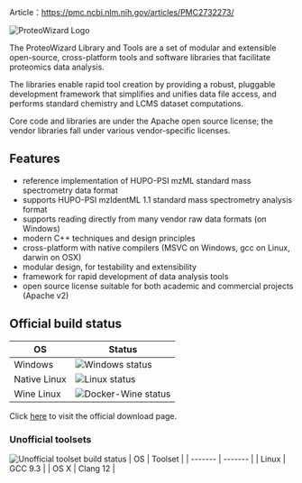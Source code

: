 Article：https://pmc.ncbi.nlm.nih.gov/articles/PMC2732273/

![ProteoWizard Logo](http://www.proteowizard.org/img/proteowizard-logo.jpg "ProteoWizard")

The ProteoWizard Library and Tools are a set of modular and extensible open-source, cross-platform tools and software libraries that facilitate proteomics data analysis.

The libraries enable rapid tool creation by providing a robust, pluggable development framework that simplifies and unifies data file access, and performs standard chemistry and LCMS dataset computations.

Core code and libraries are under the Apache open source license; the vendor libraries fall under various vendor-specific licenses.

## Features
* reference implementation of HUPO-PSI mzML standard mass spectrometry data format
* supports HUPO-PSI mzIdentML 1.1 standard mass spectrometry analysis format
* supports reading directly from many vendor raw data formats (on Windows)
* modern C++ techniques and design principles
* cross-platform with native compilers (MSVC on Windows, gcc on Linux, darwin on OSX)
* modular design, for testability and extensibility
* framework for rapid development of data analysis tools
* open source license suitable for both academic and commercial projects (Apache v2)

## Official build status

| OS      | Status |
| ------- | ------ |
| Windows | ![Windows status](https://img.shields.io/teamcity/http/teamcity.labkey.org/s/bt83.svg?label=VS%202022) |
| Native Linux | ![Linux status](https://img.shields.io/teamcity/http/teamcity.labkey.org/s/bt17.svg?label=GCC%204.9) |
| Wine Linux | ![Docker-Wine status](https://img.shields.io/teamcity/http/teamcity.labkey.org/s/ProteoWizardAndSkylineDockerContainerWineX8664.svg?label=Docker-Wine) |

Click [here](https://proteowizard.sourceforge.io/download.html) to visit the official download page.

### Unofficial toolsets
![Unofficial toolset build status](https://github.com/ProteoWizard/pwiz/actions/workflows/build_and_test.yml/badge.svg)
| OS      | Toolset    |
| ------- | -------    |
| Linux   | GCC 9.3    |
| OS X    | Clang 12   |
